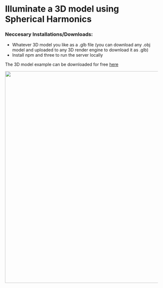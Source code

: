 # Illuminate a 3D model using Spherical Harmonics


### Neccesary Installations/Downloads:

- Whatever 3D model you like as a .glb file (you can download any .obj model and uploaded to any 3D render engine to download it as .glb)
- Install npm and three to run the server locally

The 3D model example can be downloaded for free [here](https://www.turbosquid.com/3d-models/free-asian-female-30s-head-scan-049-2151857) 


<p align="center">
  <img src="[https://github.com/pepeballesterostel/spherical_harmonics_light/static/img.png](https://github.com/pepeballesterostel/spherical_harmonics_light/blob/9977fe73d082708be2395476b96e8a01e99b8d00/static/img.png)" width="700" />
</p>

